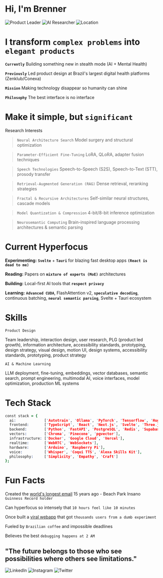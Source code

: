 # Hi, I'm Brenner
![Product Leader](https://img.shields.io/badge/%F0%9F%9A%80-Product%20Leader%20%7C%2021%2B%20years-grey.svg)
![AI Researcher](https://img.shields.io/badge/%F0%9F%A7%A0-AI%20Researcher%20%7C%20Neurosemantic-grey.svg)
![Location](https://img.shields.io/badge/%F0%9F%93%8D-S%C3%A3o%20Paulo%2C%20Brazil-grey.svg)

# I transform `complex problems` into `elegant products`

**`Currently`** Building something new in stealth mode (AI + Mental Health)

**`Previously`** Led product design at Brazil's largest digital health platforms (Zenklub/Conexa)

**`Mission`** Making technology disappear so humanity can shine

**`Philosophy`** The best interface is no interface
# Make it simple, but `significant`

Research Interests

> `Neural Architecture Search` Model surgery and structural optimization

> `Parameter-Efficient Fine-Tuning` LoRA, QLoRA, adapter fusion techniques

> `Speech Technologies` Speech-to-Speech (S2S), Speech-to-Text (STT), prosody transfer

> `Retrieval-Augmented Generation (RAG)` Dense retrieval, reranking strategies

>  `Fractal & Recursive Architectures` Self-similar neural structures, cascade models

> `Model Quantization & Compression` 4-bit/8-bit inference optimization

> `Neurosemantic Computing` Brain-inspired language processing architectures & semantic parsing


# Current Hyperfocus

**Experimenting:** **`Svelte`** + **`Tauri`** for blazing fast desktop apps **`(React is dead to me)`**

**Reading:** Papers on **`mixture of experts (MoE)`** architectures

**Building:** Local-first AI tools that **`respect privacy`**

**Learning:** **`Advanced CUDA`**, FlashAttention v2, **`speculative decoding`**, continuous batching, **`neural semantic parsing`**, Svelte + Tauri ecosystem

# Skills
```
Product Design
```
Team leadership, interaction design, user research, PLG (product led growth), information architecture, accessibility standards, prototyping, design strategy, visual design, motion UI, design systems, accessibility standards, prototyping, product strategy
```
AI & Machine Learning
```

LLM deployment, fine-tuning, embeddings, vector databases, semantic search, prompt engineering, multimodal AI, voice interfaces, model optimization, production ML systems

# Tech Stack

```prolog
const stack = {
  ai:             ['Autotrain', 'Ollama', 'PyTorch', 'Tensorflow', 'HuggingFace', 'LangChain', 'LM Studio'],
  frontend:       ['TypeScript', 'React', 'Next.js', 'Svelte', 'Three.js', 'Tailwind', 'WebGL','GLSL'],
  backend:        ['Python', 'FastAPI', 'PostgreSQL', 'Redis', 'Supabase'],
  vectors:        ['Chroma', 'Pinecone', 'pgvector'],
  infrastructure: ['Docker', 'Google Cloud', 'Vercel'],
  realtime:       ['WebRTC', 'WebSockets'],
  hardware:       ['Arduino', 'Raspberry Pi'],
  voice:          ['Whisper', 'Coqui TTS', 'Alexa Skills Kit'],
  philosophy:     ['Simplicity', 'Empathy', 'Craft']
};
```

# Fun Facts

Created the [world's longest email](https://www.meioemensagem.com.br/comunicacao/acao-do-beach-park-propoe-emocao-real) 15 years ago - Beach Park Insano `Guinness Record holder`

Can hyperfocus so intensely that `10 hours feel like 10 minutes`

Once built a [viral webapp](https://www.awwwards.com/sites/facemother) that got `thousands users from a dumb experiment`

Fueled by `Brazilian coffee` and impossible deadlines

Believes the best `debugging happens at 2 AM`

## "The future belongs to those who see possibilities where others see limitations."
![LinkedIn](https://img.shields.io/badge/LinkedIn-0077B5.svg)
![Instagram](https://img.shields.io/badge/Instagram-E4405F.svg)
![Twitter](https://img.shields.io/badge/Twitter-1DA1F2.svg)
